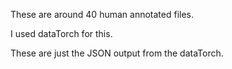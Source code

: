 These are around 40 human annotated files.

I used dataTorch for this.

These are just the JSON output from the dataTorch.
